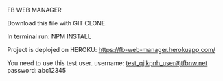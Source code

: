 FB WEB MANAGER

Download this file with GIT CLONE.

In terminal run: NPM INSTALL

Project is deplojed on HEROKU: https://fb-web-manager.herokuapp.com/

You need to use this test user.
username:
test_qjikpnh_user@tfbnw.net
password:
abc12345

